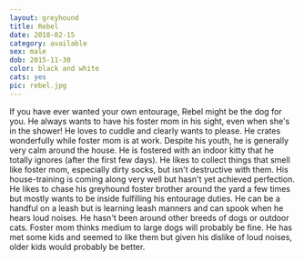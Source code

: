```yaml
---
layout: greyhound
title: Rebel
date: 2018-02-15
category: available
sex: male
dob: 2015-11-30
color: black and white
cats: yes
pic: rebel.jpg
---
```

If you have ever wanted your own entourage, Rebel might be the dog for you. He always wants to have his foster mom in his sight, even when she's in the shower! He loves to cuddle and clearly wants to please. He crates wonderfully while foster mom is at work. Despite his youth, he is generally very calm around the house. He is fostered with an indoor kitty that he totally ignores (after the first few days). He likes to collect things that smell like foster mom, especially dirty socks, but isn't destructive with them.  His house-training is coming along very well but hasn't yet achieved perfection. He likes to chase his greyhound foster brother around the yard a few times but mostly wants to be inside fulfilling his entourage duties. He can be a handful on a leash but is learning leash manners and can spook when he hears loud noises.  He hasn't been around other breeds of dogs or outdoor cats. Foster mom thinks medium to large dogs will probably be fine.  He has met some kids and seemed to like them but given his dislike of loud noises, older kids would probably be better. 
